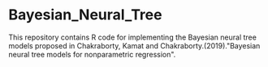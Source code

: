 # Bayesian_Neural_Tree
This repository contains R code for implementing the Bayesian neural tree models proposed in Chakraborty, Kamat and Chakraborty.(2019)."Bayesian neural tree models for nonparametric regression".
